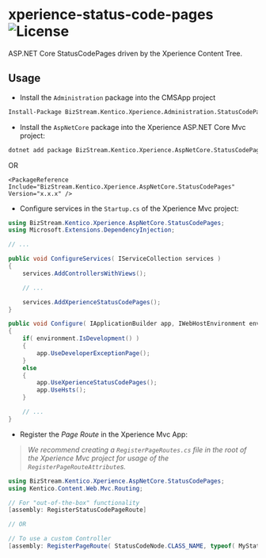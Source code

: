 # xperience-status-code-pages ![License](https://img.shields.io/github/license/BizStream/xperience-status-code-pages)

ASP.NET Core StatusCodePages driven by the Xperience Content Tree.

## Usage

- Install the `Administration` package into the CMSApp project

```bash
Install-Package BizStream.Kentico.Xperience.Administration.StatusCodePages
```

- Install the `AspNetCore` package into the Xperience ASP.NET Core Mvc project:

```bash
dotnet add package BizStream.Kentico.Xperience.AspNetCore.StatusCodePages
```

OR

```csproj
<PackageReference Include="BizStream.Kentico.Xperience.AspNetCore.StatusCodePages" Version="x.x.x" />
```

- Configure services in the `Startup.cs` of the Xperience Mvc project:

```csharp
using BizStream.Kentico.Xperience.AspNetCore.StatusCodePages;
using Microsoft.Extensions.DependencyInjection;

// ...

public void ConfigureServices( IServiceCollection services )
{
    services.AddControllersWithViews();

    // ...

    services.AddXperienceStatusCodePages();
}

public void Configure( IApplicationBuilder app, IWebHostEnvironment environment )
{
    if( environment.IsDevelopment() )
    {
        app.UseDeveloperExceptionPage();
    }
    else
    {
        app.UseXperienceStatusCodePages();
        app.UseHsts();
    }

    // ...
}
```

- Register the _Page Route_ in the Xperience Mvc App:
  
> _We recommend creating a `RegisterPageRoutes.cs` file in the root of the Xperience Mvc project for usage of the `RegisterPageRouteAttribute`s._

```csharp
using BizStream.Kentico.Xperience.AspNetCore.StatusCodePages;
using Kentico.Content.Web.Mvc.Routing;

// For "out-of-the-box" functionality
[assembly: RegisterStatusCodePageRoute]

// OR

// To use a custom Controller
[assembly: RegisterPageRoute( StatusCodeNode.CLASS_NAME, typeof( MyStatusCodeController ) )]
```

